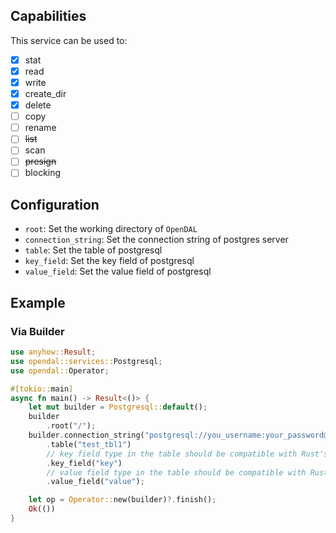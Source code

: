 ## Capabilities

This service can be used to:

- [x] stat
- [x] read
- [x] write
- [x] create_dir
- [x] delete
- [ ] copy
- [ ] rename
- [ ] ~~list~~
- [ ] scan
- [ ] ~~presign~~
- [ ] blocking

## Configuration

- `root`: Set the working directory of `OpenDAL`
- `connection_string`: Set the connection string of postgres server
- `table`: Set the table of postgresql
- `key_field`: Set the key field of postgresql
- `value_field`: Set the value field of postgresql

## Example

### Via Builder

```rust
use anyhow::Result;
use opendal::services::Postgresql;
use opendal::Operator;

#[tokio::main]
async fn main() -> Result<()> {
    let mut builder = Postgresql::default();
    builder
        .root("/");
    builder.connection_string("postgresql://you_username:your_password@127.0.0.1:5432/your_database")
        .table("test_tbl1")
        // key field type in the table should be compatible with Rust's &str like text
        .key_field("key")
        // value field type in the table should be compatible with Rust's Vec<u8> like bytea
        .value_field("value");

    let op = Operator::new(builder)?.finish();
    Ok(())
}
```